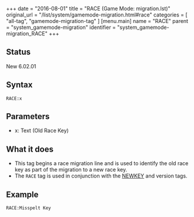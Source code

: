 +++
date = "2016-08-01"
title = "RACE (Game Mode: migration.lst)"
original_url = "/list/system/gamemode-migration.html#race"
categories = [ "all-tag", "gamemode-migration-tag" ]
[menu.main]
    name = "RACE"
    parent = "system_gamemode-migration"
    identifier = "system_gamemode-migration_RACE"
+++

## Status

New 6.02.01

## Syntax

`RACE:x`

## Parameters

-   x: Text (Old Race Key)



What it does
------------

-   This tag begins a race migration line and is used to identify the
    old race key as part of the migration to a new race key.
-   The `RACE` tag is used in conjunction with the
    [NEWKEY](/list/system/gamemode-migration/newkey.html) and
    version tags.

Example
-------

`RACE:Misspelt Key`



